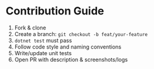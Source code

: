 # Contribution Guide

1. Fork & clone
2. Create a branch: `git checkout -b feat/your-feature`
3. `dotnet test` must pass
4. Follow code style and naming conventions
5. Write/update unit tests
6. Open PR with description & screenshots/logs
